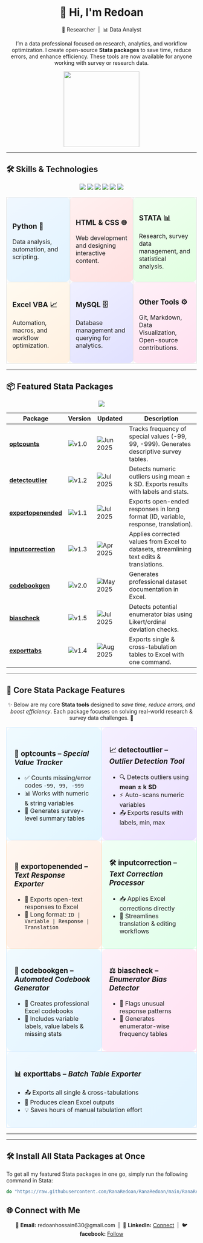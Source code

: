 <h1 align="center">👋 Hi, I'm Redoan</h1>
<p align="center">
  🚀 Researcher &nbsp;|&nbsp; 📊 Data Analyst  
</p>

<p align="center">
  I’m a data professional focused on research, analytics, and workflow optimization.  
  I create open-source <b>Stata packages</b> to save time, reduce errors, and enhance efficiency.  
  These tools are now available for anyone working with survey or research data.
</p>

<p align="center">
  <img src="https://media.giphy.com/media/3o7TKtnuHOHHUjR38Y/giphy.gif" width="200" />
</p>

---

## 🛠️ Skills & Technologies  

<p align="center">
  <img src="https://img.shields.io/badge/Python-3776AB?style=for-the-badge&logo=python&logoColor=white" /> 
  <img src="https://img.shields.io/badge/HTML-E34F26?style=for-the-badge&logo=html5&logoColor=white" /> 
  <img src="https://img.shields.io/badge/CSS-1572B6?style=for-the-badge&logo=css3&logoColor=white" /> 
  <img src="https://img.shields.io/badge/STATA-5A77FF?style=for-the-badge&logo=stata&logoColor=white" /> 
  <img src="https://img.shields.io/badge/Excel_VBA-217346?style=for-the-badge&logo=microsoft-excel&logoColor=white" /> 
  <img src="https://img.shields.io/badge/MySQL-4479A1?style=for-the-badge&logo=mysql&logoColor=white" />
</p>

<div align="center">
<table>
<tr>
<td width="30%" style="background: linear-gradient(145deg, #f0f7ff, #e0f3ff); border-radius:12px; padding:15px; border:1px solid #ddd;">
<h3>Python 🐍</h3>
<p>Data analysis, automation, and scripting.</p>
</td>

<td width="30%" style="background: linear-gradient(145deg, #fff0f0, #ffe0e0); border-radius:12px; padding:15px; border:1px solid #ddd;">
<h3>HTML & CSS 🌐</h3>
<p>Web development and designing interactive content.</p>
</td>

<td width="30%" style="background: linear-gradient(145deg, #f0fff0, #e0ffe0); border-radius:12px; padding:15px; border:1px solid #ddd;">
<h3>STATA 📊</h3>
<p>Research, survey data management, and statistical analysis.</p>
</td>
</tr>

<tr>
<td width="30%" style="background: linear-gradient(145deg, #fffaf0, #fff0e0); border-radius:12px; padding:15px; border:1px solid #ddd;">
<h3>Excel VBA 📈</h3>
<p>Automation, macros, and workflow optimization.</p>
</td>

<td width="30%" style="background: linear-gradient(145deg, #f0f0ff, #e0e0ff); border-radius:12px; padding:15px; border:1px solid #ddd;">
<h3>MySQL 🗄️</h3>
<p>Database management and querying for analytics.</p>
</td>

<td width="30%" style="background: linear-gradient(145deg, #fff0f7, #ffe0f0); border-radius:12px; padding:15px; border:1px solid #ddd;">
<h3>Other Tools ⚙️</h3>
<p>Git, Markdown, Data Visualization, Open-source contributions.</p>
</td>
</tr>
</table>
</div>

---

## 📦 Featured Stata Packages  

<p align="center">
<img src="https://img.shields.io/badge/Research-Data%20Tools-blue?style=for-the-badge" />
</p>

| Package | Version | Updated | Description |
|---------|---------|---------|-------------|
| [**optcounts**](https://github.com/RanaRedoan/optcounts) | ![v1.0](https://img.shields.io/badge/v1.0-blue) | ![Jun 2025](https://img.shields.io/badge/Jun%202025-green) | Tracks frequency of special values (-99, 99, -999). Generates descriptive survey tables. |
| [**detectoutlier**](https://github.com/RanaRedoan/detectoutlier) | ![v1.2](https://img.shields.io/badge/v1.2-blue) | ![Jul 2025](https://img.shields.io/badge/Jul%202025-orange) | Detects numeric outliers using mean ± k SD. Exports results with labels and stats. |
| [**exportopenended**](https://github.com/RanaRedoan/exportopenended) | ![v1.1](https://img.shields.io/badge/v1.1-blue) | ![Jul 2025](https://img.shields.io/badge/Jul%202025-yellow) | Exports open-ended responses in long format (ID, variable, response, translation). |
| [**inputcorrection**](https://github.com/RanaRedoan/inputcorrection) | ![v1.3](https://img.shields.io/badge/v1.3-blue) | ![Apr 2025](https://img.shields.io/badge/Apr%202025-red) | Applies corrected values from Excel to datasets, streamlining text edits & translations. |
| [**codebookgen**](https://github.com/RanaRedoan/codebookgen) | ![v2.0](https://img.shields.io/badge/v2.0-blue) | ![May 2025](https://img.shields.io/badge/May%202025-green) | Generates professional dataset documentation in Excel. |
| [**biascheck**](https://github.com/RanaRedoan/biascheck) | ![v1.5](https://img.shields.io/badge/v1.5-blue) | ![Jul 2025](https://img.shields.io/badge/Jul%202025-yellow) | Detects potential enumerator bias using Likert/ordinal deviation checks. |
| [**exporttabs**](https://github.com/RanaRedoan/exporttabs) | ![v1.4](https://img.shields.io/badge/v1.4-blue) | ![Aug 2025](https://img.shields.io/badge/Aug%202025-purple) | Exports single & cross-tabulation tables to Excel with one command. |


---

## 🔹 Core Stata Package Features  

<p align="center">
✨ Below are my core <b>Stata tools</b> designed to <i>save time, reduce errors, and boost efficiency</i>.  
Each package focuses on solving real-world research & survey data challenges. 🚀  
</p>

<div align="center">

<table>
<tr>
<td width="48%" style="background: linear-gradient(135deg, #f0faff, #dff5ff); border-radius:15px; padding:20px; border:1px solid #cce7ff;">
<h3>🔢 <b>optcounts</b> – <i>Special Value Tracker</i></h3>
<ul>
  <li>✅ Counts missing/error codes <code>-99, 99, -999</code></li>
  <li>📊 Works with numeric & string variables</li>
  <li>📑 Generates survey-level summary tables</li>
</ul>
</td>

<td width="48%" style="background: linear-gradient(135deg, #f5f0ff, #ebe0ff); border-radius:15px; padding:20px; border:1px solid #e0ccff;">
<h3>📈 <b>detectoutlier</b> – <i>Outlier Detection Tool</i></h3>
<ul>
  <li>🔍 Detects outliers using <b>mean ± k SD</b></li>
  <li>⚡ Auto-scans numeric variables</li>
  <li>📤 Exports results with labels, min, max</li>
</ul>
</td>
</tr>

<tr>
<td width="48%" style="background: linear-gradient(135deg, #fff7f0, #ffe9df); border-radius:15px; padding:20px; border:1px solid #ffd9b3;">
<h3>💬 <b>exportopenended</b> – <i>Text Response Exporter</i></h3>
<ul>
  <li>📝 Exports open-text responses to Excel</li>
  <li>🔄 Long format: <code>ID | Variable | Response | Translation</code></li>
</ul>
</td>

<td width="48%" style="background: linear-gradient(135deg, #f0fff5, #e0ffe9); border-radius:15px; padding:20px; border:1px solid #b3ffcc;">
<h3>🛠️ <b>inputcorrection</b> – <i>Text Correction Processor</i></h3>
<ul>
  <li>📥 Applies Excel corrections directly</li>
  <li>🚀 Streamlines translation & editing workflows</li>
</ul>
</td>
</tr>

<tr>
<td width="48%" style="background: linear-gradient(135deg, #f0faff, #e0f3ff); border-radius:15px; padding:20px; border:1px solid #cce7ff;">
<h3>📘 <b>codebookgen</b> – <i>Automated Codebook Generator</i></h3>
<ul>
  <li>📂 Creates professional Excel codebooks</li>
  <li>🔎 Includes variable labels, value labels & missing stats</li>
</ul>
</td>

<td width="48%" style="background: linear-gradient(135deg, #fff0f7, #ffe0f3); border-radius:15px; padding:20px; border:1px solid #ffccdd;">
<h3>⚖️ <b>biascheck</b> – <i>Enumerator Bias Detector</i></h3>
<ul>
  <li>🔦 Flags unusual response patterns</li>
  <li>👥 Generates enumerator-wise frequency tables</li>
</ul>
</td>
</tr>

<tr>
<td colspan="2" style="background: linear-gradient(135deg, #f0f9ff, #e0f3ff); border-radius:15px; padding:20px; border:1px solid #cce7ff;">
<h3>📊 <b>exporttabs</b> – <i>Batch Table Exporter</i></h3>
<ul>
  <li>📤 Exports all single & cross-tabulations</li>
  <li>📑 Produces clean Excel outputs</li>
  <li>💡 Saves hours of manual tabulation effort</li>
</ul>
</td>
</tr>
</table>
</div>


---
---

## 🛠️ Install All Stata Packages at Once  
To get all my featured Stata packages in one go, simply run the following command in Stata:

```stata
do "https://raw.githubusercontent.com/RanaRedoan/RanaRedoan/main/RanaRedoan_stata_custom_pkg.do"
```

## 🌐 Connect with Me  

<p align="center">
📧 <b>Email:</b> redoanhossain630@gmail.com &nbsp;|&nbsp;
💼 <b>LinkedIn:</b> <a href="https://www.linkedin.com/in/mdredoanhossainbhuiyan">Connect</a> &nbsp;|&nbsp;
🐦 <b>facebook:</b> <a href="https://www.facebook.com/redoan.rana">Follow</a>
</p>

